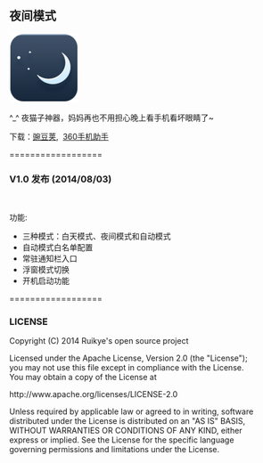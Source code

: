 <h2>夜间模式</h2>

<img src="res/drawable-hdpi/ic_launcher.png"/>

^_^   夜猫子神器，妈妈再也不用担心晚上看手机看坏眼睛了~

下载：<a href="http://www.wandoujia.com/apps/com.awaysoft.nightlymode">豌豆荚</a>,&nbsp;&nbsp;<a href="http://zhushou.360.cn/detail/index/soft_id/1906239?recrefer=SE_D_%E5%A4%9C%E9%97%B4%E6%A8%A1%E5%BC%8F">360手机助手</a>

<!-- 插入新版本 -->

==================
<h3>V1.0 发布 (2014/08/03)</h3></br>
<p>功能:</p>
<ul>
  <li>三种模式：白天模式、夜间模式和自动模式</li>
  <li>自动模式白名单配置</li>
  <li>常驻通知栏入口</li>
  <li>浮窗模式切换</li>
  <li>开机启动功能</li>
</ul>

==================
<h3>LICENSE</h3>
<p><p>Copyright (C) 2014 Ruikye's open source project</p>
   Licensed under the Apache License, Version 2.0 (the "License");<br/>
   you may not use this file except in compliance with the License.<br/>
   You may obtain a copy of the License at<br><p>
       http://www.apache.org/licenses/LICENSE-2.0</p><p>
  Unless required by applicable law or agreed to in writing, software<br/>
  distributed under the License is distributed on an "AS IS" BASIS,<br/>
  WITHOUT WARRANTIES OR CONDITIONS OF ANY KIND, either<br/> express or implied.
  See the License for the specific language <br/>governing permissions and
  limitations under the License.</p>
</p>
